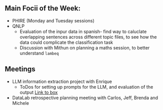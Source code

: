 ## Main Focii of the Week:
- PHIRE (Monday and Tuesday sessions)
- QNLP
  - Evaluation of the inpur data in spanish- find  way to caluclate overlapping sentences across different topic files, to see how the data could complicate the classification task
  - Discussion with Mithun on planning a maths session, to better understand `lambeq`

## Meetings
- LLM information extraction project with Enrique
  - ToDos for setting up prompts for the LLM, and evaluation of the output [Link to box](https://arizona.box.com/s/mygh5ortlur3yge0nkxd79h5gqn7vzt1)
- DataLab retrospective planning meeting with Carlos, Jeff, Brenda and Michele
